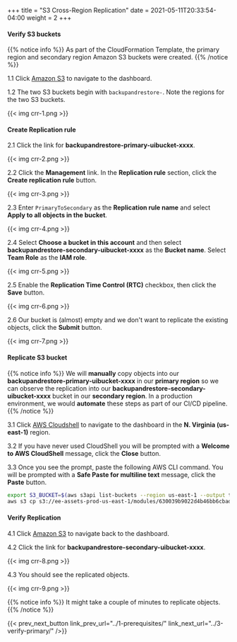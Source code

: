 +++
title = "S3 Cross-Region Replication"
date =  2021-05-11T20:33:54-04:00
weight = 2
+++

#### Verify S3 buckets

{{% notice info %}}
As part of the CloudFormation Template, the primary region and secondary region Amazon S3 buckets were created.
{{% /notice %}}

1.1 Click [Amazon S3](https://s3.console.aws.amazon.com/s3/home) to navigate to the dashboard. 

1.2 The two S3 buckets begin with `backupandrestore-`. Note the regions for the two S3 buckets.

{{< img crr-1.png >}}

#### Create Replication rule

2.1 Click the link for **backupandrestore-primary-uibucket-xxxx**.

{{< img crr-2.png >}}

2.2 Click the **Management** link. In the **Replication rule** section, click the **Create replication rule** button.

{{< img crr-3.png >}}

2.3 Enter `PrimaryToSecondary` as the **Replication rule name** and select **Apply to all objects in the bucket**.

{{< img crr-4.png >}}

2.4 Select **Choose a bucket in this account** and then select **backupandrestore-secondary-uibucket-xxxx** as the **Bucket name**. Select **Team Role** as the **IAM role**.

{{< img crr-5.png >}}

2.5 Enable the **Replication Time Control (RTC)** checkbox, then click the **Save** button.

{{< img crr-6.png >}}

2.6 Our bucket is (almost) empty and we don't want to replicate the existing objects, click the **Submit** button.

{{< img crr-7.png >}}

#### Replicate S3 bucket

{{% notice info %}}
We will **manually** copy objects into our **backupandrestore-primary-uibucket-xxxx** in our **primary region** so we can observe the replication into our **backupandrestore-secondary-uibucket-xxxx** bucket in our **secondary region**.
In a production environment, we would **automate** these steps as part of our CI/CD pipeline.
{{% /notice %}}

3.1 Click [AWS Cloudshell](https://us-east-1.console.aws.amazon.com/cloudshell/home?region=us-east-1) to navigate to the dashboard in the **N. Virginia (us-east-1)** region.

3.2 If you have never used CloudShell you will be prompted with a **Welcome to AWS CloudShell** message, click the **Close** button.

3.3 Once you see the prompt, paste the following AWS CLI command. You will be prompted with a **Safe Paste for multiline text** message, click the **Paste** button.

```sh
export S3_BUCKET=$(aws s3api list-buckets --region us-east-1 --output text --query 'Buckets[?starts_with(Name, `backupandrestore-primary-uibucket`) == `true`]'.Name)
aws s3 cp s3://ee-assets-prod-us-east-1/modules/630039b9022d4b46bb6cbad2e3899733/v1/UniShopUI/ s3://$S3_BUCKET/ --exclude "config.json" --recursive --grants read=uri=http://acs.amazonaws.com/groups/global/AllUsers    
```

#### Verify Replication

4.1 Click [Amazon S3](https://s3.console.aws.amazon.com/s3/home) to navigate back to the dashboard. 

4.2 Click the link for **backupandrestore-secondary-uibucket-xxxx**.

{{< img crr-8.png >}}

4.3 You should see the replicated objects.

{{< img crr-9.png >}}

{{% notice info %}}
It might take a couple of minutes to replicate objects.
{{% /notice %}}

{{< prev_next_button link_prev_url="../1-prerequisites/" link_next_url="../3-verify-primary/" />}}
